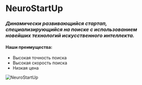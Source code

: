 # NeuroStartUp #

### *Динамически развивающийся стартап, специализирующийся на поиске с использованием новейших технологий искусственного интеллекта.* ###

#### **Наши преимущества:** ####
* Высокая точность поиска
* Высокая скорость поиска
* Низкая цена

![NeuroStartUp](https://raw.githubusercontent.com/netology-ds-team/git-homeworks/main/1_self/logo.png)
